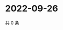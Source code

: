 # 2022-09-26

共 0 条

<!-- BEGIN WEIBO -->
<!-- 最后更新时间 Mon Sep 26 2022 06:01:06 GMT+0800 (China Standard Time) -->

<!-- END WEIBO -->
